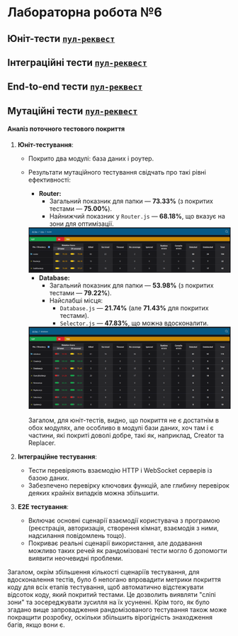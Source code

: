 # Лабораторна робота №6

## Юніт-тести <code>[пул-реквест](https://github.com/OnlyVerySeriousPeople/OpenChat/pull/8)</code>

## Інтеграційні тести <code>[пул-реквест](https://github.com/OnlyVerySeriousPeople/OpenChat/pull/9)</code>

## End-to-end тести <code>[пул-реквест](https://github.com/OnlyVerySeriousPeople/OpenChat/pull/10)</code>

## Мутаційні тести <code>[пул-реквест](https://github.com/OnlyVerySeriousPeople/OpenChat/pull/11)</code>

#### **Аналіз поточного тестового покриття**

1. **Юніт-тестування**:
    - Покрито два модулі: база даних і роутер.
    - Результати мутаційного тестування свідчать про такі рівні ефективності:
        - **Router:**
            - Загальний показник для папки — **73.33%** (з покритих тестами — **75.00%**).
            - Найнижчий показник у `Router.js` — **68.18%**, що вказує на зони для оптимізації.
        <img src="images/mutation/router.png" alt="" width="1000">

        - **Database:**
            - Загальний показник для папки — **53.98%** (з покритих тестами — **79.22%**).
            - Найслабші місця:
                - `Database.js` — **21.74%** (але **71.43%** для покритих тестами).
                - `Selector.js` — **47.83%**, що можна вдосконалити.
        <img src="images/mutation/database.png" alt="" width="1000">

         Загалом, для юніт-тестів, видно, що покриття не є достатнім в обох модулях, але особливо в модулі бази даних, хоч там і є частини, які покриті доволі добре, такі як, наприклад, Creator та Replacer.

2. **Інтеграційне тестування**:
    - Тести перевіряють взаємодію HTTP і WebSocket серверів із базою даних.
    - Забезпечено перевірку ключових функцій, але глибину перевірок деяких крайніх випадків можна збільшити.

3. **E2E тестування**:
    - Включає основні сценарії взаємодії користувача з програмою (реєстрація, авторизація, створення кімнат, взаємодія з ними, надсилання повідомлень тощо).
    - Покриває реальні сценарії використання, але додавання можливо таких речей як рандомізовані тести могло б допомогти виявити неочевидні проблеми.

Загалом, окрім збільшення кількості сценаріїв тестування, для вдосконалення тестів, було б непогано впровадити метрики покриття коду для всіх етапів тестування, щоб автоматично відстежувати відсоток коду, який покритий тестами. Це дозволить виявляти "сліпі зони" та зосереджувати зусилля на їх усуненні.
Крім того, як було згадано вище запровадження рандомізованого тестування також може покращити розробку, оскільки збільшить вірогідність знаходження багів, якщо вони є.
